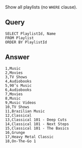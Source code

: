 Show all playlists (no `WHERE` clause).

## Query

    SELECT PlaylistId, Name
    FROM Playlist
    ORDER BY PlaylistId

## Answer

    1,Music
    2,Movies
    3,TV Shows
    4,Audiobooks
    5,90’s Music
    6,Audiobooks
    7,Movies
    8,Music
    9,Music Videos
    10,TV Shows
    11,Brazilian Music
    12,Classical
    13,Classical 101 - Deep Cuts
    14,Classical 101 - Next Steps
    15,Classical 101 - The Basics
    16,Grunge
    17,Heavy Metal Classic
    18,On-The-Go 1
